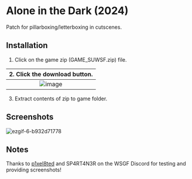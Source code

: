 # Alone in the Dark (2024)
Patch for pillarboxing/letterboxing in cutscenes.

## Installation
1. Click on the game zip (GAME_SUWSF.zip) file.

| 2. Click the download button. |
|:-------------------------------------:|
| ![image](https://github.com/Lyall/UltrawidePatches/assets/695941/5ce06a5d-5d52-477d-9c02-84941ba833cb) |
3. Extract contents of zip to game folder.

## Screenshots
![ezgif-6-b932d71778](https://github.com/Lyall/UltrawidePatches/assets/695941/984b8552-b233-4de1-b5de-64b240a99c4e)

## Notes
Thanks to [p1xel8ted](https://github.com/p1xel8ted) and SP4RT4N3R on the WSGF Discord for testing and providing screenshots!

